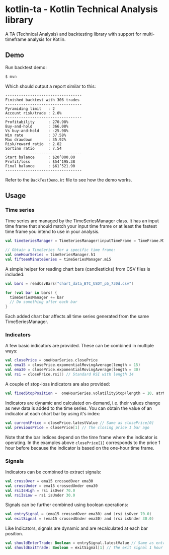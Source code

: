 # kotlin-ta - Kotlin Technical Analysis library

A TA (Technical Analysis) and backtesting library with support for multi-timeframe analysis for Kotlin.

## Demo

Run backtest demo:
```bash
$ mvn
```

Which should output a report similar to this:
```
----------------------------------
Finished backtest with 306 trades
----------------------------------
Pyramiding limit   : 2
Account risk/trade : 2.0%
----------------------------------
Profitability      : 270.98%
Buy-and-hold       : 366.08%
Vs buy-and-hold    : -25.98%
Win rate           : 37.58%
Max drawdown       : 35.92%
Risk/reward ratio  : 2.82
Sortino ratio      : 7.54
----------------------------------
Start balance      : $20’000.00
Profit/loss        : $54’195.38
Final balance      : $61’521.90
----------------------------------
```

Refer to the `BackTestDemo.kt` file to see how the demo works.

## Usage

### Time series
Time series are managed by the TimeSeriesManager class. It has an input time frame that should match your input
time frame or at least the fastest time frame you intend to use in your analysis.

```kotlin
val timeSeriesManager = TimeSeriesManager(inputTimeFrame = TimeFrame.M15)

// Obtain a TimeSeries for a specific time frame:
val oneHourSeries = timeSeriesManager.h1
val fifteenMinuteSeries = timeSeriesManager.m15
```

A simple helper for reading chart bars (candlesticks) from CSV files is included:

```kotlin
val bars = readCsvBars("chart_data_BTC_USDT_p5_730d.csv")

for (val bar in bars) {
  timeSeriesManager += bar
  // Do something after each bar
}
```

Each added chart bar affects all time series generated from the same TimeSeriesManager.

### Indicators

A few basic indicators are provided. These can be combined in multiple ways:

```kotlin
val closePrice = oneHourSeries.closePrice
val ema15 = closePrice.exponentialMovingAverage(length = 15)
val ema30 = closePrice.exponentialMovingAverage(length = 30)
val rsi = closePrice.rsi() // Standard RSI with length 14
```

A couple of stop-loss indicators are also provided:

```kotlin
val fixedStopPosition =  oneHourSeries.volatilityStop(length = 10, atrMultiplier = 3.0)
```

Indicators are dynamic and calculated on-demand, i.e. their values change as new data is added
to the time series. You can obtain the value of an indicator at each chart bar by using it's index:

```kotlin
val currentPrice = closePrice.latestValue // Same as closePrice[0]
val previousPrice = closePrice[1] // The closing price 1 bar ago
```

Note that the bar indices depend on the time frame where the indicator is operating. In the examples above `closePrice[1]`
corresponds to the price 1 hour before because the indicator is based on the one-hour time frame.

### Signals

Indicators can be combined to extract signals:

```kotlin
val crossOver = ema15 crossedOver ema30
val crossUnder = ema15 crossedUnder ema30
val rsiIsHigh = rsi isOver 70.0
val rsiIsLow = rsi isUnder 30.0
```

Signals can be further combined using boolean operations:

```kotlin
val entrySignal = (ema15 crossedOver ema30) and (rsi isOver 70.0)
val exitSignal = (ema15 crossedUnder ema30) and (rsi isUnder 30.0)
```

Like Indicators, signals are dynamic and are recalculated at each bar position.

```kotlin
val shouldEnterTrade: Boolean = entrySignal.latestValue // Same as entrySignal[0]
val shouldExitTrade: Boolean = exitSignal[1] // The exit signal 1 hour ago
```

